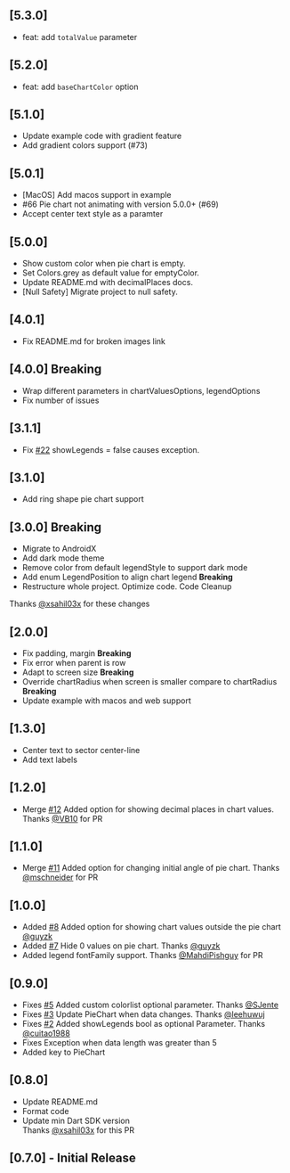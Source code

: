 ## [5.3.0]

- feat: add `totalValue` parameter

## [5.2.0]

- feat: add `baseChartColor` option

## [5.1.0]

- Update example code with gradient feature
- Add gradient colors support (#73)

## [5.0.1]

- [MacOS] Add macos support in example
- <fix> #66 Pie chart not animating with version 5.0.0+ (#69)  
- Accept center text style as a paramter

## [5.0.0]

* Show custom color when pie chart is empty.
* Set Colors.grey as default value for emptyColor.
* Update README.md with decimalPlaces docs.
* [Null Safety] Migrate project to null safety.

## [4.0.1]

* Fix README.md for broken images link

## [4.0.0] **Breaking**

* Wrap different parameters in chartValuesOptions, legendOptions
* Fix number of issues

## [3.1.1]

* Fix [#22](https://github.com/apgapg/pie_chart/issues/22) showLegends = false causes exception.

## [3.1.0]

* Add ring shape pie chart support

## [3.0.0] **Breaking**

* Migrate to AndroidX
* Add dark mode theme
* Remove color from default legendStyle to support dark mode
* Add enum LegendPosition to align chart legend **Breaking**
* Restructure whole project. Optimize code. Code Cleanup

Thanks [@xsahil03x](https://github.com/xsahil03x) for these changes

## [2.0.0]

* Fix padding, margin **Breaking**
* Fix error when parent is row
* Adapt to screen size **Breaking**
* Override chartRadius when screen is smaller compare to chartRadius **Breaking**
* Update example with macos and web support

## [1.3.0]

* Center text to sector center-line
* Add text labels

## [1.2.0]

* Merge [#12](https://github.com/apgapg/pie_chart/issues/12) Added option for showing decimal places in chart values.
  Thanks [@VB10](https://github.com/VB10) for PR

## [1.1.0]

* Merge [#11](https://github.com/apgapg/pie_chart/issues/11) Added option for changing initial angle of pie chart.
  Thanks [@mschneider](https://github.com/mschneider) for PR

## [1.0.0]

* Added [#8](https://github.com/apgapg/pie_chart/issues/8) Added option for showing chart values outside the pie
  chart [@guyzk](https://github.com/guyzk)
* Added [#7](https://github.com/apgapg/pie_chart/issues/7) Hide 0 values on pie chart.
  Thanks [@guyzk](https://github.com/https://github.com/guyzk)
* Added legend fontFamily support. Thanks [@MahdiPishguy](https://github.com/MahdiPishguy) for PR

## [0.9.0]

* Fixes [#5](https://github.com/apgapg/pie_chart/issues/5) Added custom colorlist optional parameter.
  Thanks [@SJente](https://github.com/SJente)
* Fixes [#3](https://github.com/apgapg/pie_chart/issues/3) Update PieChart when data changes.
  Thanks [@leehuwuj](https://github.com/https://github.com/leehuwuj)
* Fixes [#2](https://github.com/apgapg/pie_chart/issues/2) Added showLegends bool as optional Parameter.
  Thanks [@cuitao1988](https://github.com/https://github.com/cuitao1988)
* Fixes Exception when data length was greater than 5
* Added key to PieChart

## [0.8.0]

* Update README.md
* Format code
* Update min Dart SDK version  
  Thanks [@xsahil03x](https://github.com/xsahil03x) for this PR

## [0.7.0] - Initial Release
